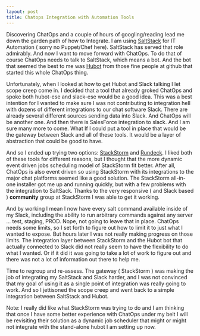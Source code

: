```yaml
---
layout: post
title: Chatops Integration with Automation Tools
---
```


Discovering ChatOps and a couple of hours of googling/reading lead me down the garden path of how to Integrate. I am using [SaltStack](http://saltstack.com/) for IT Automation ( sorry no Puppet/Chef here). SaltStack has served that role admirably. And now I want to move forward with ChatOps. To do that of course ChatOps needs to talk to SaltStack, which means a bot. And the bot that seemed the best to me was [Hubot](https://hubot.github.com/) from those fine people at github that started this whole ChatOps thing.

Unfortunately, when I looked at how to get Hubot and Slack talking I let scope creep come in. I decided that a tool that already groked ChatOps and spoke both hubot-ese and slack-ese would be a good idea. This was a best intention for I wanted to make sure I was not contributing to integration hell with dozens of different integrations to our chat software Slack. There are already several different sources sending data into Slack. And ChatOps will be another one. And then there is SalesForce integration to slack. And I am sure many more to come. What If I could put a tool in place that would be the gateway between Slack and all of these tools. It would be a layer of abstraction that could be good to have.

And so I ended up trying two options: [StackStorm](https://stackstorm.com/) and [Rundeck](http://rundeck.org/). I liked both of these tools for different reasons, but I thought that the more dynamic event driven jobs scheduling model of StackStorm fit better. After all, ChatOps is also event driven so using StackStorm with its integrations to the major chat platforms seemed like a good solution. The StackStorm all-in-one installer got me up and running quickly, but with a few problems with the integration to SaltSack. Thanks to the very responsive ( and Slack based ) **community** group at StackStorm I was able to get it working.

And by working I mean I now have every salt command available inside of my Slack, including the ability to run arbitrary commands against any server … test, staging, PROD. Nope, not going to leave that in place. ChatOps needs some limits, so I set forth to figure out how to limit it to just what I wanted to expose. But hours later I was not really making progress on those limits. The integration layer between StackStorm and the Hubot bot that actually connected to Slack did not really seem to have the flexibility to do what I wanted. Or if it did it was going to take a lot of work to figure out and there was not a lot of information out there to help me.

Time to regroup and re-assess. The gateway ( StackStorm ) was making the job of integrating my SaltStack and Slack harder, and I was not convinced that my goal of using it as a single point of integration was really going to work. And so I jettisoned the scope creep and went back to a simple integration between SaltStack and Hubot.

Note: I really did like what StackStorm was trying to do and I am thinking that once I have some better experience with ChatOps under my belt I will be revisiting their solution as a dynamic job scheduler that might or might not integrate with the stand-alone hubot I am setting up now.
